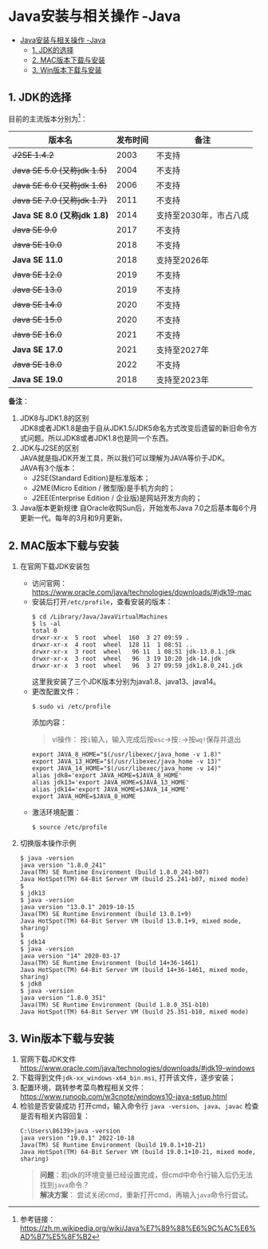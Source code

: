 # Java安装与相关操作 -Java

<!-- @import "[TOC]" {cmd="toc" depthFrom=1 depthTo=6 orderedList=false} -->

<!-- code_chunk_output -->

- [Java安装与相关操作 -Java](#-java安装与相关操作--java)
  - [1. JDK的选择](#-1-jdk的选择)
  - [2. MAC版本下载与安装](#-2-mac版本下载与安装)
  - [3. Win版本下载与安装](#-3-win版本下载与安装)

<!-- /code_chunk_output -->


## 1. JDK的选择
目前的主流版本分别为[^1]：
[^1]: 参考链接：https://zh.m.wikipedia.org/wiki/Java%E7%89%88%E6%9C%AC%E6%AD%B7%E5%8F%B2


| 版本名 | 发布时间 | 备注 | 
| - | - | - |
| ~~J2SE 1.4.2~~ | 2003 | 不支持 |
| ~~Java SE 5.0 (又称jdk 1.5)~~ | 2004 | 不支持 |
| ~~Java SE 6.0 (又称jdk 1.6)~~ | 2006 | 不支持 |
| ~~Java SE 7.0 (又称jdk 1.7)~~ | 2011 | 不支持 |
| **Java SE 8.0 (又称jdk 1.8)** | 2014 | 支持至2030年，市占八成 |
| ~~Java SE 9.0~~ | 2017 | 不支持 |
| ~~Java SE 10.0~~ | 2018 | 不支持 |
| **Java SE 11.0** | 2018 | 支持至2026年 |
| ~~Java SE 12.0~~ | 2019 | 不支持 |
| ~~Java SE 13.0~~ | 2019 | 不支持 |
| ~~Java SE 14.0~~ | 2020 | 不支持 |
| ~~Java SE 15.0~~ | 2020 | 不支持 |
| ~~Java SE 16.0~~ | 2021 | 不支持 |
| **Java SE 17.0** | 2021 | 支持至2027年 |
| ~~Java SE 18.0~~ | 2022 | 不支持 |
| **Java SE 19.0** | 2018 | 支持至2023年 |


**备注**：  
1. JDK8与JDK1.8的区别  
    JDK8或者JDK1.8是由于自从JDK1.5/JDK5命名方式改变后遗留的新旧命令方式问题。所以JDK8或者JDK1.8也是同一个东西。
2. JDK与J2SE的区别  
    JAVA就是指JDK开发工具，所以我们可以理解为JAVA等价于JDK。  
    JAVA有3个版本：
    + J2SE(Standard Edition)是标准版本；
    + J2ME(Micro Edition / 微型版)是手机方向的；
    + J2EE(Enterprise Edition / 企业版)是网站开发方向的；
3. Java版本更新规律
    自Oracle收购Sun后，开始发布Java 7.0之后基本每6个月更新一代。每年的3月和9月更新。


## 2. MAC版本下载与安装
1. 在官网下载JDK安装包
    + 访问官网：https://www.oracle.com/java/technologies/downloads/#jdk19-mac
    + 安装后打开`/etc/profile`，查看安装的版本：
        ```
        $ cd /Library/Java/JavaVirtualMachines
        $ ls -al
        total 0
        drwxr-xr-x  5 root  wheel  160  3 27 09:59 .
        drwxr-xr-x  4 root  wheel  128 11  1 08:51 ..
        drwxr-xr-x  3 root  wheel   96 11  1 08:51 jdk-13.0.1.jdk
        drwxr-xr-x  3 root  wheel   96  3 19 10:20 jdk-14.jdk
        drwxr-xr-x  3 root  wheel   96  3 27 09:59 jdk1.8.0_241.jdk
        ```
        这里我安装了三个JDK版本分别为java1.8、java13、java14。  
    + 更改配置文件：
        ```
        $ sudo vi /etc/profile
        ```
        添加内容：
        >vi操作： 按`i`输入，输入完成后按`esc`->按`:`->按`wq!`保存并退出  
        ```vi
        export JAVA_8_HOME="$(/usr/libexec/java_home -v 1.8)"
        export JAVA_13_HOME="$(/usr/libexec/java_home -v 13)"
        export JAVA_14_HOME="$(/usr/libexec/java_home -v 14)"
        alias jdk8='export JAVA_HOME=$JAVA_8_HOME'
        alias jdk13='export JAVA_HOME=$JAVA_13_HOME'
        alias jdk14='export JAVA_HOME=$JAVA_14_HOME'
        export JAVA_HOME=$JAVA_8_HOME   
        ```
    + 激活环境配置：  
        ```
        $ source /etc/profile
        ```

2. 切换版本操作示例
    ```
    $ java -version
    java version "1.8.0_241"
    Java(TM) SE Runtime Environment (build 1.8.0_241-b07)
    Java HotSpot(TM) 64-Bit Server VM (build 25.241-b07, mixed mode)
    $ 
    $ jdk13
    $ java -version
    java version "13.0.1" 2019-10-15
    Java(TM) SE Runtime Environment (build 13.0.1+9)
    Java HotSpot(TM) 64-Bit Server VM (build 13.0.1+9, mixed mode, sharing)
    $ 
    $ jdk14
    $ java -version
    java version "14" 2020-03-17
    Java(TM) SE Runtime Environment (build 14+36-1461)
    Java HotSpot(TM) 64-Bit Server VM (build 14+36-1461, mixed mode, sharing)
    $ jdk8
    $ java -version
    java version "1.8.0_351"
    Java(TM) SE Runtime Environment (build 1.8.0_351-b10)
    Java HotSpot(TM) 64-Bit Server VM (build 25.351-b10, mixed mode)
    ```

## 3. Win版本下载与安装
1. 官网下载JDK文件
    https://www.oracle.com/java/technologies/downloads/#jdk19-windows
2. 下载得到文件`jdk-xx_windows-x64_bin.msi`, 打开该文件，逐步安装；
3. 配置环境，跳转参考菜鸟教程相关文件：  
    https://www.runoob.com/w3cnote/windows10-java-setup.html
4. 检验是否安装成功
    打开cmd，输入命令行
    `java -version`、`java`、`javac`
    检查是否有相关内容回复：
    ```
    C:\Users\86139>java -version
    java version "19.0.1" 2022-10-18
    Java(TM) SE Runtime Environment (build 19.0.1+10-21)
    Java HotSpot(TM) 64-Bit Server VM (build 19.0.1+10-21, mixed mode, sharing)
    ```
    > **问题**：若jdk的环境变量已经设置完成，但cmd中命令行输入后仍无法找到`java`命令？  
    **解决方案**： 尝试关闭cmd，重新打开cmd，再输入`java`命令行尝试。